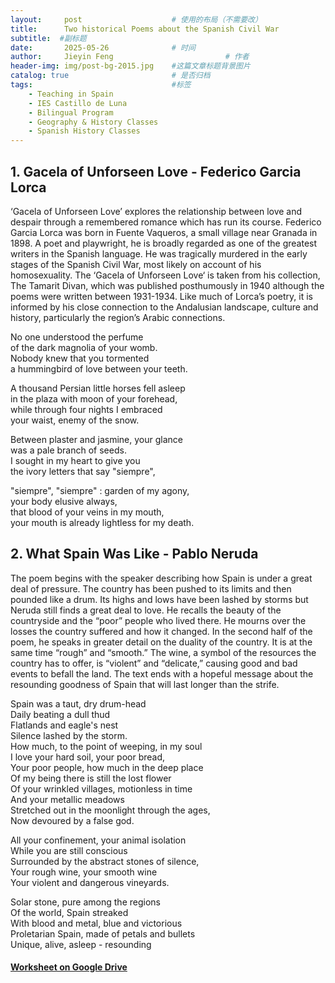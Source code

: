 ```yaml
---
layout:     post   				    # 使用的布局（不需要改）
title:      Two historical Poems about the Spanish Civil War 				# 标题 
subtitle:  #副标题
date:       2025-05-26 				# 时间
author:     Jieyin Feng 						# 作者
header-img: img/post-bg-2015.jpg 	#这篇文章标题背景图片
catalog: true 						# 是否归档
tags:								#标签
    - Teaching in Spain 
    - IES Castillo de Luna
    - Bilingual Program
    - Geography & History Classes
    - Spanish History Classes
---
```


## 1. Gacela of Unforseen Love  - Federico Garcia Lorca

‘Gacela of Unforseen Love’ explores the relationship between love and despair through a remembered romance which has run its course.
Federico Garcia Lorca was born in Fuente Vaqueros, a small village near Granada in 1898. A poet and playwright, he is broadly regarded as one of the greatest writers in the Spanish language. He was tragically murdered in the early stages of the Spanish Civil War, most likely on account of his homosexuality.
The ‘Gacela of Unforseen Love‘ is taken from his collection, The Tamarit Divan, which was published posthumously in 1940 although the poems were written between 1931-1934. Like much of Lorca’s poetry, it is informed by his close connection to the Andalusian landscape, culture and history, particularly the region’s Arabic connections.

No one understood the perfume \
of the dark magnolia of your womb.\
Nobody knew that you tormented\
a hummingbird of love between your teeth.

A thousand Persian little horses fell asleep\
in the plaza with moon of your forehead,\
while through four nights I embraced\
your waist, enemy of the snow.

Between plaster and jasmine, your glance\
was a pale branch of seeds.\
I sought in my heart to give you\
the ivory letters that say "siempre",

"siempre", "siempre" : garden of my agony,\
your body elusive always,\
that blood of your veins in my mouth,\
your mouth is already lightless for my death.



## 2. What Spain Was Like  -    Pablo Neruda
The poem begins with the speaker describing how Spain is under a great deal of pressure. The country has been pushed to its limits and then pounded like a drum. Its highs and lows have been lashed by storms but Neruda still finds a great deal to love. He recalls the beauty of the countryside and the “poor” people who lived there. He mourns over the losses the country suffered and how it changed.
In the second half of the poem, he speaks in greater detail on the duality of the country. It is at the same time “rough” and “smooth.” The wine, a symbol of the resources the country has to offer, is “violent” and “delicate,” causing good and bad events to befall the land. The text ends with a hopeful message about the resounding goodness of Spain that will last longer than the strife.


Spain was a taut, dry drum-head\
Daily beating a dull thud\
Flatlands and eagle's nest\
Silence lashed by the storm.\
How much, to the point of weeping, in my soul\
I love your hard soil, your poor bread,\
Your poor people, how much in the deep place\
Of my being there is still the lost flower\
Of your wrinkled villages, motionless in time\
And your metallic meadows\
Stretched out in the moonlight through the ages,\
Now devoured by a false god.

All your confinement, your animal isolation\
While you are still conscious\
Surrounded by the abstract stones of silence,\
Your rough wine, your smooth wine\
Your violent and dangerous vineyards.

Solar stone, pure among the regions\
Of the world, Spain streaked\
With blood and metal, blue and victorious\
Proletarian Spain, made of petals and bullets\
Unique, alive, asleep - resounding

#### [Worksheet on Google Drive](https://docs.google.com/document/d/1ski-aOO5AchPJdW0Z_56B_wG1turOy3k/edit?usp=sharing&ouid=103086183032334531092&rtpof=true&sd=true)
